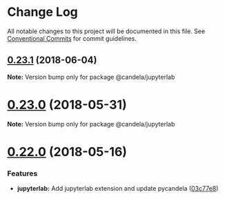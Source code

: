 # Change Log

All notable changes to this project will be documented in this file.
See [Conventional Commits](https://conventionalcommits.org) for commit guidelines.

<a name="0.23.1"></a>
## [0.23.1](https://github.com/Kitware/candela/compare/v0.23.0...v0.23.1) (2018-06-04)




**Note:** Version bump only for package @candela/jupyterlab

<a name="0.23.0"></a>
# [0.23.0](https://github.com/Kitware/candela/compare/v0.22.0...v0.23.0) (2018-05-31)




**Note:** Version bump only for package @candela/jupyterlab

<a name="0.22.0"></a>
# [0.22.0](https://github.com/Kitware/candela/compare/v0.21.0...v0.22.0) (2018-05-16)


### Features

* **jupyterlab:** Add jupyterlab extension and update pycandela ([03c77e8](https://github.com/Kitware/candela/commit/03c77e8))
